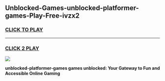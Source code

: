
## Unblocked-Games-unblocked-platformer-games-Play-Free-ivzx2
<h3>
<a href="https://premium76.site?title=unblocked-platformer-games&ref=19M">CLICK TO PLAY</a></h3>
<hr>

<h3>
<a href="https://premium76.site?title=unblocked-platformer-games&ref=19M">CLICK 2 PLAY</a>
  
</h3>

<a href="https://premium76.site?title=unblocked-platformer-games&ref=19M"><img src="https://clearcache.store/games.png"></a>


**unblocked-platformer-games games unblocked: Your Gateway to Fun and Accessible Online Gaming**
